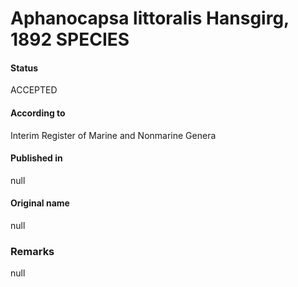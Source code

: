 Aphanocapsa littoralis Hansgirg, 1892 SPECIES
=======

#### Status
ACCEPTED

#### According to
Interim Register of Marine and Nonmarine Genera

#### Published in
null

#### Original name
null

### Remarks
null